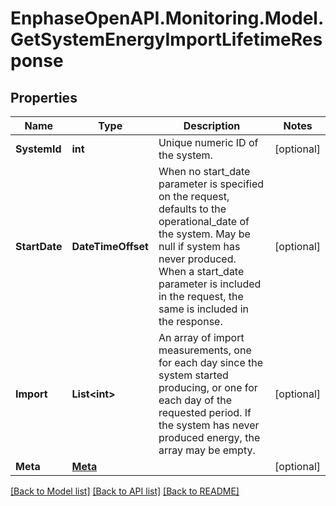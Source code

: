 # EnphaseOpenAPI.Monitoring.Model.GetSystemEnergyImportLifetimeResponse

## Properties

Name | Type | Description | Notes
------------ | ------------- | ------------- | -------------
**SystemId** | **int** | Unique numeric ID of the system. | [optional] 
**StartDate** | **DateTimeOffset** | When no start_date parameter is specified on the request, defaults to the operational_date of the system. May be null if system has never produced. When a start_date parameter is included in the request, the same is included in the response. | [optional] 
**Import** | **List&lt;int&gt;** | An array of import measurements, one for each day since the system started producing, or one for each day of the requested period. If the system has never produced energy, the array may be empty. | [optional] 
**Meta** | [**Meta**](Meta.md) |  | [optional] 

[[Back to Model list]](../README.md#documentation-for-models) [[Back to API list]](../README.md#documentation-for-api-endpoints) [[Back to README]](../README.md)

